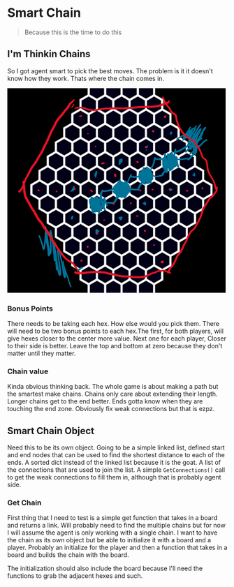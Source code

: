 # Smart Chain

> Because this is the time to do this

## I'm Thinkin Chains

So I got agent smart to pick the best moves. The problem is it it doesn't know how they work. Thats where the chain comes in.

![Chain with bonus points hex](/wiki/zImages/TheChain.png)

### Bonus Points

There needs to be taking each hex. How else would you pick them. There will need to be two bonus points to each hex.The first, for both players, will give hexes closer to the center more value. Next one for each player, Closer to their side is better. Leave the top and bottom at zero because they don't matter until they matter.

### Chain value

Kinda obvious thinking back. The whole game is about making a path but the smartest make chains. Chains only care about extending their length. Longer chains get to the end better. Ends gotta know when they are touching the end zone. Obviously fix weak connections but that is ezpz.  

## Smart Chain Object

Need this to be its own object. Going to be a simple linked list, defined start and end nodes that can be used to find the shortest distance to each of the ends. A sorted dict instead of the linked list because it is the goat. A list of the connections that are used to join the list. A simple `GetConnections()` call to get the weak connections to fill them in, although that is probably agent side.

### Get Chain

First thing that I need to test is a simple get function that takes in a board and returns a link. Will probably need to find the multiple chains but for now I will assume the agent is only working with a single chain. I want to have the chain as its own object but be able to initialize it with a board and a player. Probably an initialize for the player and then a function that takes in a board and builds the chain with the board.

The initialization should also include the board because I'll need the functions to grab the adjacent hexes and such.
